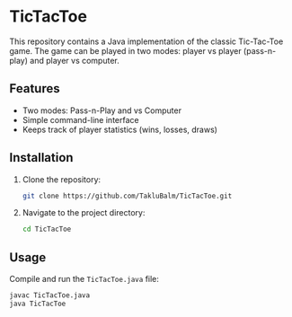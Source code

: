 # TicTacToe

This repository contains a Java implementation of the classic Tic-Tac-Toe game. The game can be played in two modes: player vs player (pass-n-play) and player vs computer.

## Features

- Two modes: Pass-n-Play and vs Computer
- Simple command-line interface
- Keeps track of player statistics (wins, losses, draws)

## Installation

1. Clone the repository:
    ```bash
    git clone https://github.com/TakluBalm/TicTacToe.git
    ```
2. Navigate to the project directory:
    ```bash
    cd TicTacToe
    ```

## Usage

Compile and run the `TicTacToe.java` file:
```bash
javac TicTacToe.java
java TicTacToe
